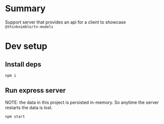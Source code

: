 # Summary

Support server that provides an api for a client to showcase `@thinknimble/tn-models`

# Dev setup

## Install deps

```
npm i
```

## Run express server

NOTE: the data in this project is persisted in-memory. So anytime the server restarts the data is lost.

```
npm start
```
